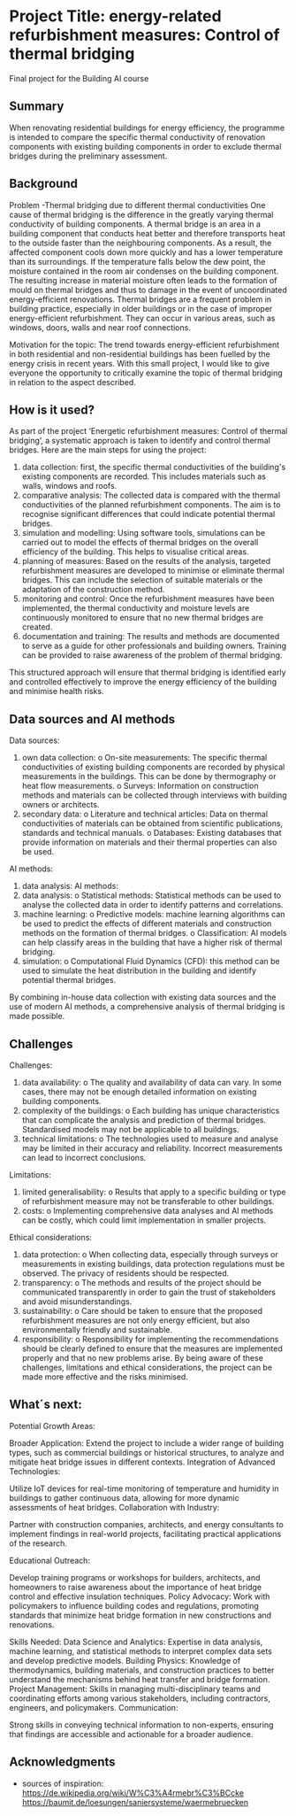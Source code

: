 <!-- This is the markdown template for the final project of the Building AI course, 
created by Reaktor Innovations and University of Helsinki. 
Copy the template, paste it to your GitHub README and edit! -->

# Project Title: energy-related refurbishment measures: Control of thermal bridging

Final project for the Building AI course

## Summary

When renovating residential buildings for energy efficiency, the programme is intended to compare the specific thermal conductivity of renovation components with existing building components in order to exclude thermal bridges during the preliminary assessment.


## Background

Problem -Thermal bridging due to different thermal conductivities 
One cause of thermal bridging is the difference in the greatly varying thermal conductivity of building components. A thermal bridge is an area in a building component that conducts heat better and therefore transports heat to the outside faster than the neighbouring components. As a result, the affected component cools down more quickly and has a lower temperature than its surroundings. If the temperature falls below the dew point, the moisture contained in the room air condenses on the building component.
The resulting increase in material moisture often leads to the formation of mould on thermal bridges and thus to damage in the event of uncoordinated energy-efficient renovations. 
Thermal bridges are a frequent problem in building practice, especially in older buildings or in the case of improper energy-efficient refurbishment. They can occur in various areas, such as windows, doors, walls and near roof connections.

Motivation for the topic:
The trend towards energy-efficient refurbishment in both residential and non-residential buildings has been fuelled by the energy crisis in recent years. With this small project, I would like to give everyone the opportunity to critically examine the topic of thermal bridging in relation to the aspect described.


## How is it used?

As part of the project ‘Energetic refurbishment measures: Control of thermal bridging’, a systematic approach is taken to identify and control thermal bridges. Here are the main steps for using the project:
1. data collection: first, the specific thermal conductivities of the building's existing components are recorded. This includes materials such as walls, windows and roofs.
2. comparative analysis: The collected data is compared with the thermal conductivities of the planned refurbishment components. The aim is to recognise significant differences that could indicate potential thermal bridges.
3. simulation and modelling: Using software tools, simulations can be carried out to model the effects of thermal bridges on the overall efficiency of the building. This helps to visualise critical areas.
4. planning of measures: Based on the results of the analysis, targeted refurbishment measures are developed to minimise or eliminate thermal bridges. This can include the selection of suitable materials or the adaptation of the construction method.
5. monitoring and control: Once the refurbishment measures have been implemented, the thermal conductivity and moisture levels are continuously monitored to ensure that no new thermal bridges are created.
6. documentation and training: The results and methods are documented to serve as a guide for other professionals and building owners. Training can be provided to raise awareness of the problem of thermal bridging.
   
This structured approach will ensure that thermal bridging is identified early and controlled effectively to improve the energy efficiency of the building and minimise health risks.

## Data sources and AI methods
Data sources:
1. own data collection:
o On-site measurements: The specific thermal conductivities of existing building components are recorded by physical measurements in the buildings. This can be done by thermography or heat flow measurements.
o Surveys: Information on construction methods and materials can be collected through interviews with building owners or architects.
2. secondary data:
o Literature and technical articles: Data on thermal conductivities of materials can be obtained from scientific publications, standards and technical manuals.
o Databases: Existing databases that provide information on materials and their thermal properties can also be used.

AI methods:
1. data analysis:
AI methods:
1. data analysis:
o Statistical methods: Statistical methods can be used to analyse the collected data in order to identify patterns and correlations.
2. machine learning:
o Predictive models: machine learning algorithms can be used to predict the effects of different materials and construction methods on the formation of thermal bridges.
o Classification: AI models can help classify areas in the building that have a higher risk of thermal bridging.
3. simulation:
o Computational Fluid Dynamics (CFD): this method can be used to simulate the heat distribution in the building and identify potential thermal bridges.

By combining in-house data collection with existing data sources and the use of modern AI methods, a comprehensive analysis of thermal bridging is made possible.

## Challenges
Challenges:
1. data availability:
o The quality and availability of data can vary. In some cases, there may not be enough detailed information on existing building components.
2. complexity of the buildings:
o Each building has unique characteristics that can complicate the analysis and prediction of thermal bridges. Standardised models may not be applicable to all buildings.
3. technical limitations:
o The technologies used to measure and analyse may be limited in their accuracy and reliability. Incorrect measurements can lead to incorrect conclusions.

Limitations:
1. limited generalisability:
o Results that apply to a specific building or type of refurbishment measure may not be transferable to other buildings.
2. costs:
o Implementing comprehensive data analyses and AI methods can be costly, which could limit implementation in smaller projects.

Ethical considerations:
1. data protection:
o When collecting data, especially through surveys or measurements in existing buildings, data protection regulations must be observed. The privacy of residents should be respected.
2. transparency:
o The methods and results of the project should be communicated transparently in order to gain the trust of stakeholders and avoid misunderstandings.
3. sustainability:
o Care should be taken to ensure that the proposed refurbishment measures are not only energy efficient, but also environmentally friendly and sustainable.
4. responsibility:
o Responsibility for implementing the recommendations should be clearly defined to ensure that the measures are implemented properly and that no new problems arise.
By being aware of these challenges, limitations and ethical considerations, the project can be made more effective and the risks minimised.

## What´s next:

Potential Growth Areas:

Broader Application:
Extend the project to include a wider range of building types, such as commercial buildings or historical structures, to analyze and mitigate heat bridge issues in different contexts.
Integration of Advanced Technologies:

Utilize IoT devices for real-time monitoring of temperature and humidity in buildings to gather continuous data, allowing for more dynamic assessments of heat bridges.
Collaboration with Industry:

Partner with construction companies, architects, and energy consultants to implement findings in real-world projects, facilitating practical applications of the research.

Educational Outreach:

Develop training programs or workshops for builders, architects, and homeowners to raise awareness about the importance of heat bridge control and effective insulation techniques.
Policy Advocacy:
Work with policymakers to influence building codes and regulations, promoting standards that minimize heat bridge formation in new constructions and renovations.

Skills Needed:
Data Science and Analytics:
Expertise in data analysis, machine learning, and statistical methods to interpret complex data sets and develop predictive models.
Building Physics:
Knowledge of thermodynamics, building materials, and construction practices to better understand the mechanisms behind heat transfer and bridge formation.
Project Management:
Skills in managing multi-disciplinary teams and coordinating efforts among various stakeholders, including contractors, engineers, and policymakers.
Communication:

Strong skills in conveying technical information to non-experts, ensuring that findings are accessible and actionable for a broader audience.

## Acknowledgments

* sources of inspiration:
  https://de.wikipedia.org/wiki/W%C3%A4rmebr%C3%BCcke
  https://baumit.de/loesungen/saniersysteme/waermebruecken


